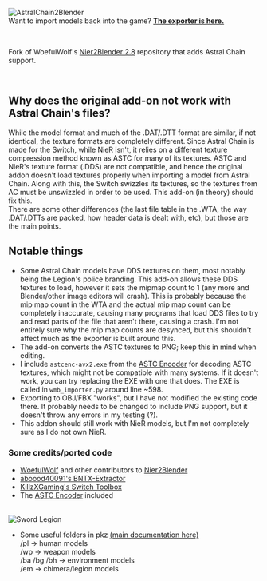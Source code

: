 ![AstralChain2Blender](https://user-images.githubusercontent.com/31020729/113838468-a31b2400-9743-11eb-854a-b348fadf3963.png)
<br>
Want to import models back into the game? **[The exporter is here.](https://github.com/cabalex/Blender2NieR)**

<br>

Fork of WoefulWolf's [Nier2Blender 2.8](https://github.com/WoefulWolf/NieR2Blender_2_8) repository that adds Astral Chain support.

<br>

## Why does the original add-on not work with Astral Chain's files?
While the model format and much of the .DAT/.DTT format are similar, if not identical, the texture formats are completely different. Since Astral Chain is made for the Switch, while NieR isn't, it relies on a different texture compression method known as ASTC for many of its textures. ASTC and NieR's texture format (.DDS) are not compatible, and hence the original addon doesn't load textures properly when importing a model from Astral Chain. Along with this, the Switch swizzles its textures, so the textures from AC must be unswizzled in order to be used. This add-on (in theory) should fix this.
<br>
There are some other differences (the last file table in the .WTA, the way .DAT/.DTTs are packed, how header data is dealt with, etc), but those are the main points.
<br>


## Notable things
* Some Astral Chain models have DDS textures on them, most notably being the Legion's police branding. This add-on allows these DDS textures to load, however it sets the mipmap count to 1 (any more and Blender/other image editors will crash). This is probably because the mip map count in the WTA and the actual mip map count can be completely inaccurate, causing many programs that load DDS files to try and read parts of the file that aren't there, causing a crash. I'm not entirely sure why the mip map counts are desynced, but this shouldn't affect much as the exporter is built around this.
* The add-on converts the ASTC textures to PNG; keep this in mind when editing.
* I include `astcenc-avx2.exe` from the [ASTC Encoder](https://github.com/ARM-software/astc-encoder) for decoding ASTC textures, which might not be compatible with many systems. If it doesn't work, you can try replacing the EXE with one that does. The EXE is called in `wmb_importer.py` around line ~598.
* Exporting to OBJ/FBX "works", but I have not modified the existing code there. It probably needs to be changed to include PNG support, but it doesn't throw any errors in my testing (?).
* This addon should still work with NieR models, but I'm not completely sure as I do not own NieR.

### Some credits/ported code
* [WoefulWolf](https://github.com/WoefulWolf) and other contributors to [Nier2Blender](https://github.com/WoefulWolf/NieR2Blender_2_8)
* [aboood40091's BNTX-Extractor](https://github.com/aboood40091/BNTX-Extractor)
* [KillzXGaming's Switch Toolbox](https://github.com/KillzXGaming/Switch-Toolbox)
* The [ASTC Encoder](https://github.com/ARM-software/astc-encoder) included

<br>![Sword Legion](https://user-images.githubusercontent.com/31020729/113498031-19a6f000-94be-11eb-9092-45f519d64c57.png)

* Some useful folders in pkz [(main documentation here)](https://cabalex.github.io/astral-chain-romfs/romfs/index.html)<br>
    /pl -> human models<br>
    /wp -> weapon models<br>
    /ba /bg /bh -> environment models<br>
    /em -> chimera/legion models<br>
